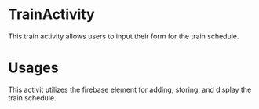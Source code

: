 # TrainActivity

This train activity allows users to input their form for the train schedule.

# Usages

This activit utilizes the firebase element for adding, storing, and display the train schedule.
